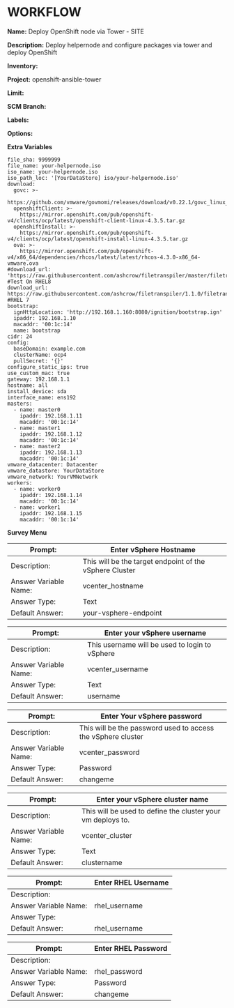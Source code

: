 # WORKFLOW
**Name:** Deploy OpenShift node via Tower - SITE

**Description:**  Deploy helpernode and configure packages via tower and deploy OpenShift


**Inventory:**

**Project:**  openshift-ansible-tower

**Limit:**

**SCM Branch:**

**Labels:**  

**Options:**  

**Extra Variables**
```
file_sha: 9999999
file_name: your-helpernode.iso
iso_name: your-helpernode.iso
iso_path_loc: '[YourDataStore] iso/your-helpernode.iso'
download:
  govc: >-
    https://github.com/vmware/govmomi/releases/download/v0.22.1/govc_linux_amd64.gz
  openshiftClient: >-
    https://mirror.openshift.com/pub/openshift-v4/clients/ocp/latest/openshift-client-linux-4.3.5.tar.gz
  openshiftInstall: >-
    https://mirror.openshift.com/pub/openshift-v4/clients/ocp/latest/openshift-install-linux-4.3.5.tar.gz
  ova: >-
    https://mirror.openshift.com/pub/openshift-v4/x86_64/dependencies/rhcos/latest/latest/rhcos-4.3.0-x86_64-vmware.ova
#download_url: 'https://raw.githubusercontent.com/ashcrow/filetranspiler/master/filetranspile' #Test On RHEL8
download_url: https://raw.githubusercontent.com/ashcrow/filetranspiler/1.1.0/filetranspile #RHEL 7
bootstrap:
  ignHttpLocation: 'http://192.168.1.160:8080/ignition/bootstrap.ign'
  ipaddr: 192.168.1.10
  macaddr: '00:1c:14'
  name: bootstrap
cidr: 24
config:
  baseDomain: example.com
  clusterName: ocp4
  pullSecret: '{}'
configure_static_ips: true
use_custom_mac: true
gateway: 192.168.1.1
hostname: all
install_device: sda
interface_name: ens192
masters:
  - name: master0
    ipaddr: 192.168.1.11
    macaddr: '00:1c:14'
  - name: master1
    ipaddr: 192.168.1.12
    macaddr: '00:1c:14'
  - name: master2
    ipaddr: 192.168.1.13
    macaddr: '00:1c:14'
vmware_datacenter: Datacenter
vmware_datastore: YourDataStore
vmware_network: YourVMNetwork
workers:
  - name: worker0
    ipaddr: 192.168.1.14
    macaddr: '00:1c:14'
  - name: worker1
    ipaddr: 192.168.1.15
    macaddr: '00:1c:14'
```

**Survey Menu**  

Prompt: | Enter vSphere Hostname
--|--
Description:  | This will be the target endpoint of the vSphere Cluster   
Answer Variable Name:  | vcenter_hostname  
Answer Type:  | Text  
Default Answer: | your-vsphere-endpoint    

Prompt: | Enter your vSphere username
--|--
Description:  | This username will be used to login to vSphere  
Answer Variable Name:  | vcenter_username  
Answer Type:  | Text  
Default Answer: | username    

Prompt:  |   Enter Your vSphere password
--|--
Description:  |  This will be the password used to access the vSphere cluster
Answer Variable Name:  |  vcenter_password
Answer Type:   | Password
Default Answer: | changeme

Prompt: | Enter your vSphere cluster name
--|--
Description:  | This will be used to define the cluster your vm deploys to.
Answer Variable Name:  | vcenter_cluster  
Answer Type:  | Text  
Default Answer: | clustername

Prompt:  |   Enter RHEL Username  
--|--
Description:  |  
Answer Variable Name:  |  rhel_username
Answer Type:   |  
Default Answer: | rhel_username


Prompt: | Enter RHEL Password  
--|--
Description:  |   
Answer Variable Name:  | rhel_password  
Answer Type:  | Password  
Default Answer: |changeme    
